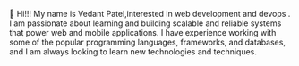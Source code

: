 <!---
Vedant-07/Vedant-07 is a ✨ special ✨ repository because its `README.md` (this file) appears on your GitHub profile.
You can click the Preview link to take a look at your changes.
--->

👋 Hi!!! My name is Vedant Patel,interested in web development and devops  . I am passionate about learning and building scalable and reliable systems that power web and mobile applications. I have experience working with some of the popular programming languages, frameworks, and databases, and I am always looking to learn new technologies and techniques.
